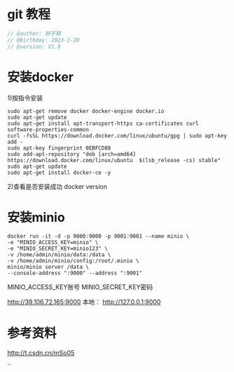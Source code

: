 # git 教程
```cpp
// @author: 颜子翔 
// @birthday: 2023-1-20
// @version: V1.0
```


# 安装docker
1)按指令安装
```shell
sudo apt-get remove docker docker-engine docker.io
sudo apt-get update
sudo apt-get install apt-transport-https ca-certificates curl software-properties-common
curl -fsSL https://download.docker.com/linux/ubuntu/gpg | sudo apt-key add -
sudo apt-key fingerprint 0EBFCD88
sudo add-apt-repository "deb [arch=amd64] https://download.docker.com/linux/ubuntu  $(lsb_release -cs) stable"
sudo apt-get update
sudo apt-get install docker-ce -y
```
2)查看是否安装成功
docker version


# 安装minio
```shell
docker run -it -d -p 9000:9000 -p 9001:9001 --name minio \
-e "MINIO_ACCESS_KEY=minio" \
-e "MINIO_SECRET_KEY=minio123" \
-v /home/admin/minio/data:/data \
-v /home/admin/minio/config:/root/.minio \
minio/minio server /data \
--console-address ":9000" --address ":9001"
```
MINIO_ACCESS_KEY账号
MINIO_SECRET_KEY密码


http://39.106.72.165:9000
本地：
http://127.0.0.1:9000






# 参考资料

http://t.csdn.cn/mSo05

``
